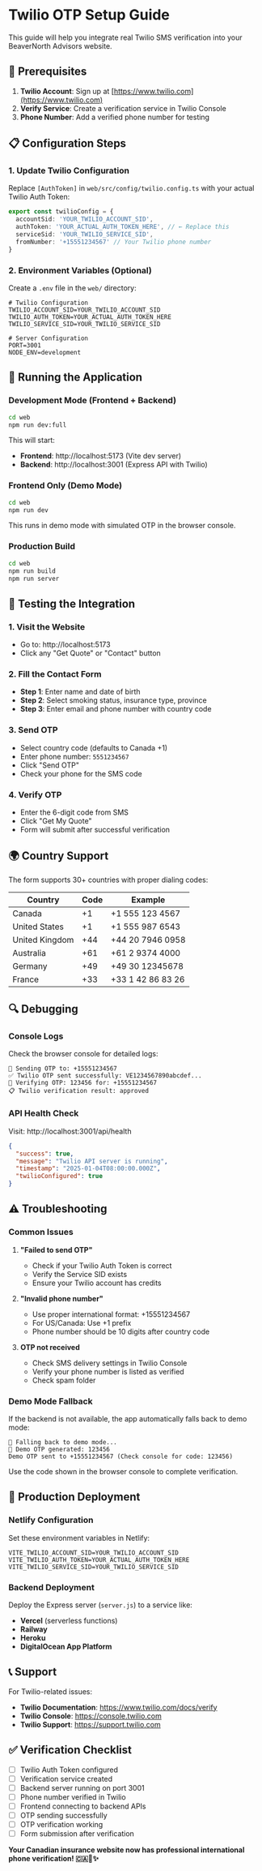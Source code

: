 # Twilio OTP Setup Guide

This guide will help you integrate real Twilio SMS verification into your BeaverNorth Advisors website.

## 🚀 Prerequisites

1. **Twilio Account**: Sign up at [https://www.twilio.com](https://www.twilio.com)
2. **Verify Service**: Create a verification service in Twilio Console
3. **Phone Number**: Add a verified phone number for testing

## 📋 Configuration Steps

### 1. Update Twilio Configuration

Replace `[AuthToken]` in `web/src/config/twilio.config.ts` with your actual Twilio Auth Token:

```typescript
export const twilioConfig = {
  accountSid: 'YOUR_TWILIO_ACCOUNT_SID',
  authToken: 'YOUR_ACTUAL_AUTH_TOKEN_HERE', // ← Replace this
  serviceSid: 'YOUR_TWILIO_SERVICE_SID',
  fromNumber: '+15551234567' // Your Twilio phone number
}
```

### 2. Environment Variables (Optional)

Create a `.env` file in the `web/` directory:

```env
# Twilio Configuration
TWILIO_ACCOUNT_SID=YOUR_TWILIO_ACCOUNT_SID
TWILIO_AUTH_TOKEN=YOUR_ACTUAL_AUTH_TOKEN_HERE
TWILIO_SERVICE_SID=YOUR_TWILIO_SERVICE_SID

# Server Configuration
PORT=3001
NODE_ENV=development
```

## 🔧 Running the Application

### Development Mode (Frontend + Backend)

```bash
cd web
npm run dev:full
```

This will start:
- **Frontend**: http://localhost:5173 (Vite dev server)
- **Backend**: http://localhost:3001 (Express API with Twilio)

### Frontend Only (Demo Mode)

```bash
cd web
npm run dev
```

This runs in demo mode with simulated OTP in the browser console.

### Production Build

```bash
cd web
npm run build
npm run server
```

## 📱 Testing the Integration

### 1. Visit the Website
- Go to: http://localhost:5173
- Click any "Get Quote" or "Contact" button

### 2. Fill the Contact Form
- **Step 1**: Enter name and date of birth
- **Step 2**: Select smoking status, insurance type, province
- **Step 3**: Enter email and phone number with country code

### 3. Send OTP
- Select country code (defaults to Canada +1)
- Enter phone number: `5551234567`
- Click "Send OTP"
- Check your phone for the SMS code

### 4. Verify OTP
- Enter the 6-digit code from SMS
- Click "Get My Quote"
- Form will submit after successful verification

## 🌍 Country Support

The form supports 30+ countries with proper dialing codes:

| Country | Code | Example |
|---------|------|---------|
| Canada | +1 | +1 555 123 4567 |
| United States | +1 | +1 555 987 6543 |
| United Kingdom | +44 | +44 20 7946 0958 |
| Australia | +61 | +61 2 9374 4000 |
| Germany | +49 | +49 30 12345678 |
| France | +33 | +33 1 42 86 83 26 |

## 🔍 Debugging

### Console Logs

Check the browser console for detailed logs:

```
📱 Sending OTP to: +15551234567
✅ Twilio OTP sent successfully: VE1234567890abcdef...
🔐 Verifying OTP: 123456 for: +15551234567
📋 Twilio verification result: approved
```

### API Health Check

Visit: http://localhost:3001/api/health

```json
{
  "success": true,
  "message": "Twilio API server is running",
  "timestamp": "2025-01-04T08:00:00.000Z",
  "twilioConfigured": true
}
```

## ⚠️ Troubleshooting

### Common Issues

1. **"Failed to send OTP"**
   - Check if your Twilio Auth Token is correct
   - Verify the Service SID exists
   - Ensure your Twilio account has credits

2. **"Invalid phone number"**
   - Use proper international format: +15551234567
   - For US/Canada: Use +1 prefix
   - Phone number should be 10 digits after country code

3. **OTP not received**
   - Check SMS delivery settings in Twilio Console
   - Verify your phone number is listed as verified
   - Check spam folder

### Demo Mode Fallback

If the backend is not available, the app automatically falls back to demo mode:

```
🔄 Falling back to demo mode...
🔐 Demo OTP generated: 123456
Demo OTP sent to +15551234567 (Check console for code: 123456)
```

Use the code shown in the browser console to complete verification.

## 🚀 Production Deployment

### Netlify Configuration

Set these environment variables in Netlify:

```
VITE_TWILIO_ACCOUNT_SID=YOUR_TWILIO_ACCOUNT_SID
VITE_TWILIO_AUTH_TOKEN=YOUR_ACTUAL_AUTH_TOKEN_HERE
VITE_TWILIO_SERVICE_SID=YOUR_TWILIO_SERVICE_SID
```

### Backend Deployment

Deploy the Express server (`server.js`) to a service like:
- **Vercel** (serverless functions)
- **Railway**
- **Heroku**
- **DigitalOcean App Platform**

## 📞 Support

For Twilio-related issues:
- **Twilio Documentation**: https://www.twilio.com/docs/verify
- **Twilio Console**: https://console.twilio.com
- **Twilio Support**: https://support.twilio.com

## ✅ Verification Checklist

- [ ] Twilio Auth Token configured
- [ ] Verification service created
- [ ] Backend server running on port 3001
- [ ] Phone number verified in Twilio
- [ ] Frontend connecting to backend APIs
- [ ] OTP sending successfully
- [ ] OTP verification working
- [ ] Form submission after verification

**Your Canadian insurance website now has professional international phone verification! 🇨🇦📱✨**
